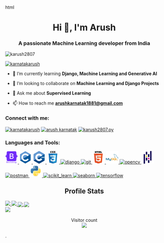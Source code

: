
html
<h1 align="center">Hi 👋, I'm Arush</h1>
<h3 align="center">A passionate Machine Learning developer from India</h3>

<p align="left"> <img src="https://komarev.com/ghpvc/?username=karush2807&label=Profile%20views&color=0e75b6&style=flat" alt="karush2807" /> </p>

<p align="left"> <a href="https://twitter.com/karnatakarush" target="blank"><img src="https://img.shields.io/twitter/follow/karnatakarush?logo=twitter&style=for-the-badge" alt="karnatakarush" /></a> </p>

- 🌱 I’m currently learning **Django, Machine Learning and Generative AI**

- 👯 I’m looking to collaborate on **Machine Learning and Django Projects**

- 💬 Ask me about **Supervised Learning**

- 📫 How to reach me **arushkarnatak1881@gmail.com**

<h3 align="left">Connect with me:</h3>
<p align="left">
<a href="https://twitter.com/karnatakarush" target="blank"><img align="center" src="https://raw.githubusercontent.com/rahuldkjain/github-profile-readme-generator/master/src/images/icons/Social/twitter.svg" alt="karnatakarush" height="30" width="40" /></a>
<a href="https://linkedin.com/in/arush-karnatak-894bb52a1/" target="blank"><img align="center" src="https://raw.githubusercontent.com/rahuldkjain/github-profile-readme-generator/master/src/images/icons/Social/linked-in-alt.svg" alt="arush karnatak" height="30" width="40" /></a>
<a href="https://instagram.com/karush2807.py" target="blank"><img align="center" src="https://raw.githubusercontent.com/rahuldkjain/github-profile-readme-generator/master/src/images/icons/Social/instagram.svg" alt="karush2807.py" height="30" width="40" /></a>
</p>

<h3 align="left">Languages and Tools:</h3>
<p align="left"> <a href="https://getbootstrap.com" target="_blank" rel="noreferrer"> <img src="https://raw.githubusercontent.com/devicons/devicon/master/icons/bootstrap/bootstrap-plain-wordmark.svg" alt="bootstrap" width="40" height="40"/> </a> <a href="https://www.cprogramming.com/" target="_blank" rel="noreferrer"> <img src="https://raw.githubusercontent.com/devicons/devicon/master/icons/c/c-original.svg" alt="c" width="40" height="40"/> </a> <a href="https://www.w3schools.com/cpp/" target="_blank" rel="noreferrer"> <img src="https://raw.githubusercontent.com/devicons/devicon/master/icons/cplusplus/cplusplus-original.svg" alt="cplusplus" width="40" height="40"/> </a> <a href="https://www.w3schools.com/css/" target="_blank" rel="noreferrer"> <img src="https://raw.githubusercontent.com/devicons/devicon/master/icons/css3/css3-original-wordmark.svg" alt="css3" width="40" height="40"/> </a> <a href="https://www.djangoproject.com/" target="_blank" rel="noreferrer"> <img src="https://cdn.worldvectorlogo.com/logos/django.svg" alt="django" width="40" height="40"/> </a> <a href="https://git-scm.com/" target="_blank" rel="noreferrer"> <img src="https://www.vectorlogo.zone/logos/git-scm/git-scm-icon.svg" alt="git" width="40" height="40"/> </a> <a href="https://www.w3.org/html/" target="_blank" rel="noreferrer"> <img src="https://raw.githubusercontent.com/devicons/devicon/master/icons/html5/html5-original-wordmark.svg" alt="html5" width="40" height="40"/> </a> <a href="https://www.mysql.com/" target="_blank" rel="noreferrer"> <img src="https://raw.githubusercontent.com/devicons/devicon/master/icons/mysql/mysql-original-wordmark.svg" alt="mysql" width="40" height="40"/> </a> <a href="https://opencv.org/" target="_blank" rel="noreferrer"> <img src="https://www.vectorlogo.zone/logos/opencv/opencv-icon.svg" alt="opencv" width="40" height="40"/> </a> <a href="https://pandas.pydata.org/" target="_blank" rel="noreferrer"> <img src="https://raw.githubusercontent.com/devicons/devicon/2ae2a900d2f041da66e950e4d48052658d850630/icons/pandas/pandas-original.svg" alt="pandas" width="40" height="40"/> </a> <a href="https://postman.com" target="_blank" rel="noreferrer"> <img src="https://www.vectorlogo.zone/logos/getpostman/getpostman-icon.svg" alt="postman" width="40" height="40"/> </a> <a href="https://www.python.org" target="_blank" rel="noreferrer"> <img src="https://raw.githubusercontent.com/devicons/devicon/master/icons/python/python-original.svg" alt="python" width="40" height="40"/> </a> <a href="https://scikit-learn.org/" target="_blank" rel="noreferrer"> <img src="https://upload.wikimedia.org/wikipedia/commons/0/05/Scikit_learn_logo_small.svg" alt="scikit_learn" width="40" height="40"/> </a> <a href="https://seaborn.pydata.org/" target="_blank" rel="noreferrer"> <img src="https://seaborn.pydata.org/_images/logo-mark-lightbg.svg" alt="seaborn" width="40" height="40"/> </a> <a href="https://www.tensorflow.org" target="_blank" rel="noreferrer"> <img src="https://www.vectorlogo.zone/logos/tensorflow/tensorflow-icon.svg" alt="tensorflow" width="40" height="40"/> </a> </p>

<h2 align="center">Profile Stats</h2>


<a href="https://github.com/Karush2807">
   <img height="155em" src="http://github-profile-summary-cards.vercel.app/api/cards/profile-details?username=Karuah2807&theme=algolia"/>
   <img height="155em" src="http://github-profile-summary-cards.vercel.app/api/cards/most-commit-language?username=Karuah2807&theme=algolia" />
   <img height="191em" align="center" src="https://github-readme-stats.vercel.app/api?username=Karush2807&hide_border=true&show=reviews,prs_merged,prs_merged_percentage&theme=algolia" />
    <img height="191em" align="center" src="https://github-readme-streak-stats.herokuapp.com/?user=Karush2807&theme=algolia&hide_border=true&stroke=0000"  />
</a>
  <br>

  <img width="808" src="https://github-readme-activity-graph.vercel.app/graph?username=Karush2807&bg_color=050f2c&color=00aeff&line=00aeff&point=ffffff&area=true&hide_border=true"/>
     
<!--
<img width='500' alt= "stats card" src="https://github-readme-streak-stats.herokuapp.com/?user=PranavBarthwal&theme=algolia&hide_border=false&stroke=0000"/>
<br/>
<img src="https://github-readme-stats.vercel.app/api?username=PranavBarthwal&show=reviews,prs_merged,prs_merged_percentage&theme=algolia" title="GitHub Stats" alt="GitHub Stats" width='500'  />

<div align="center">
<img src="http://github-profile-summary-cards.vercel.app/api/cards/profile-details?username=PranavBarthwal&theme=algolia"/><br />
</div>
-->

<!-- <div style="display: flex;">
    <img src="https://github-readme-stats.vercel.app/api?username=PranavBarthwal&show_icons=true&theme=algolia" alt="GitHub Stats" width="350">
  <img alt= "stats card"  width="375" src="https://github-readme-streak-stats.herokuapp.com/?user=PranavBarthwal&theme=algolia&hide_border=false&stroke=0000"/>
</div> -->


<p align="center"> 
  Visitor count<br>
  <img src="https://profile-counter.glitch.me/Karush2807/count.svg" />
</p>

</div>





.
